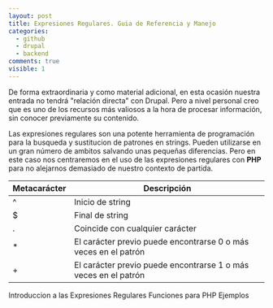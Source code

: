 ```yaml
---
layout: post
title: Expresiones Regulares. Guia de Referencia y Manejo
categories:
  - github
  - drupal
  - backend
comments: true
visible: 1
---
```


De forma extraordinaria y como material adicional, en esta ocasión nuestra entrada no tendrá "relación directa" con Drupal.
Pero a nivel personal creo que es uno de los recursos más valiosos a la hora de procesar información, sin conocer previamente su contenido.


Las expresiones regulares son una potente herramienta de programación para la busqueda y sustitucion de patrones en strings.
Pueden utilizarse en un gran número de ambitos salvando unas pequeñas diferencias.
Pero en este caso nos centraremos en el uso de las expresiones regulares con **PHP** para no alejarnos demasiado de nuestro contexto de partida.

Metacarácter  |  Descripción
------------  |  -----------------------------------------------------------------
^             |  Inicio de string
$             |  Final de string
.             |  Coincide con cualquier carácter
*             |  El carácter previo puede encontrarse 0 o más veces en el patrón
+             |  El carácter previo puede encontrarse 1 o más veces en el patrón


Introduccion a las Expresiones Regulares
Funciones para PHP
Ejemplos




